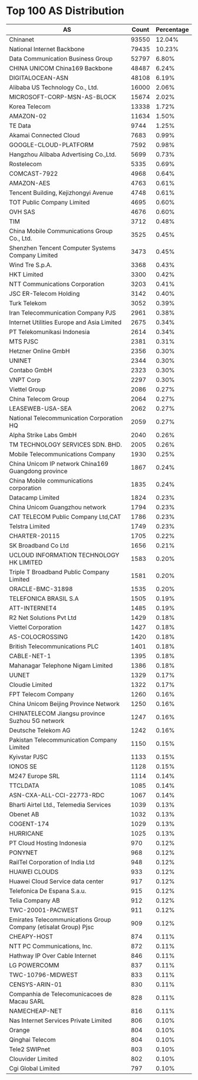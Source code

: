 # Top 100 AS Distribution
| AS | Count | Percentage |
|----|----|----|
| Chinanet | 93550 | 12.04% |
| National Internet Backbone | 79435 | 10.23% |
| Data Communication Business Group | 52797 | 6.80% |
| CHINA UNICOM China169 Backbone | 48487 | 6.24% |
| DIGITALOCEAN-ASN | 48108 | 6.19% |
| Alibaba US Technology Co., Ltd. | 16000 | 2.06% |
| MICROSOFT-CORP-MSN-AS-BLOCK | 15674 | 2.02% |
| Korea Telecom | 13338 | 1.72% |
| AMAZON-02 | 11634 | 1.50% |
| TE Data | 9744 | 1.25% |
| Akamai Connected Cloud | 7683 | 0.99% |
| GOOGLE-CLOUD-PLATFORM | 7592 | 0.98% |
| Hangzhou Alibaba Advertising Co.,Ltd. | 5699 | 0.73% |
| Rostelecom | 5335 | 0.69% |
| COMCAST-7922 | 4968 | 0.64% |
| AMAZON-AES | 4763 | 0.61% |
| Tencent Building, Kejizhongyi Avenue | 4748 | 0.61% |
| TOT Public Company Limited | 4695 | 0.60% |
| OVH SAS | 4676 | 0.60% |
| TIM | 3712 | 0.48% |
| China Mobile Communications Group Co., Ltd. | 3525 | 0.45% |
| Shenzhen Tencent Computer Systems Company Limited | 3473 | 0.45% |
| Wind Tre S.p.A. | 3368 | 0.43% |
| HKT Limited | 3300 | 0.42% |
| NTT Communications Corporation | 3203 | 0.41% |
| JSC ER-Telecom Holding | 3142 | 0.40% |
| Turk Telekom | 3052 | 0.39% |
| Iran Telecommunication Company PJS | 2961 | 0.38% |
| Internet Utilities Europe and Asia Limited | 2675 | 0.34% |
| PT Telekomunikasi Indonesia | 2614 | 0.34% |
| MTS PJSC | 2381 | 0.31% |
| Hetzner Online GmbH | 2356 | 0.30% |
| UNINET | 2344 | 0.30% |
| Contabo GmbH | 2323 | 0.30% |
| VNPT Corp | 2297 | 0.30% |
| Viettel Group | 2086 | 0.27% |
| China Telecom Group | 2064 | 0.27% |
| LEASEWEB-USA-SEA | 2062 | 0.27% |
| National Telecommunication Corporation HQ | 2059 | 0.27% |
| Alpha Strike Labs GmbH | 2040 | 0.26% |
| TM TECHNOLOGY SERVICES SDN. BHD. | 2005 | 0.26% |
| Mobile Telecommunications Company | 1930 | 0.25% |
| China Unicom IP network China169 Guangdong province | 1867 | 0.24% |
| China Mobile communications corporation | 1835 | 0.24% |
| Datacamp Limited | 1824 | 0.23% |
| China Unicom Guangzhou network | 1794 | 0.23% |
| CAT TELECOM Public Company Ltd,CAT | 1786 | 0.23% |
| Telstra Limited | 1749 | 0.23% |
| CHARTER-20115 | 1705 | 0.22% |
| SK Broadband Co Ltd | 1656 | 0.21% |
| UCLOUD INFORMATION TECHNOLOGY HK LIMITED | 1583 | 0.20% |
| Triple T Broadband Public Company Limited | 1581 | 0.20% |
| ORACLE-BMC-31898 | 1535 | 0.20% |
| TELEFONICA BRASIL S.A | 1505 | 0.19% |
| ATT-INTERNET4 | 1485 | 0.19% |
| R2 Net Solutions Pvt Ltd | 1429 | 0.18% |
| Viettel Corporation | 1427 | 0.18% |
| AS-COLOCROSSING | 1420 | 0.18% |
| British Telecommunications PLC | 1401 | 0.18% |
| CABLE-NET-1 | 1395 | 0.18% |
| Mahanagar Telephone Nigam Limited | 1386 | 0.18% |
| UUNET | 1329 | 0.17% |
| Cloudie Limited | 1322 | 0.17% |
| FPT Telecom Company | 1260 | 0.16% |
| China Unicom Beijing Province Network | 1250 | 0.16% |
| CHINATELECOM Jiangsu province Suzhou 5G network | 1247 | 0.16% |
| Deutsche Telekom AG | 1242 | 0.16% |
| Pakistan Telecommunication Company Limited | 1150 | 0.15% |
| Kyivstar PJSC | 1133 | 0.15% |
| IONOS SE | 1128 | 0.15% |
| M247 Europe SRL | 1114 | 0.14% |
| TTCLDATA | 1085 | 0.14% |
| ASN-CXA-ALL-CCI-22773-RDC | 1067 | 0.14% |
| Bharti Airtel Ltd., Telemedia Services | 1039 | 0.13% |
| Obenet AB | 1032 | 0.13% |
| COGENT-174 | 1029 | 0.13% |
| HURRICANE | 1025 | 0.13% |
| PT Cloud Hosting Indonesia | 970 | 0.12% |
| PONYNET | 968 | 0.12% |
| RailTel Corporation of India Ltd | 948 | 0.12% |
| HUAWEI CLOUDS | 933 | 0.12% |
| Huawei Cloud Service data center | 917 | 0.12% |
| Telefonica De Espana S.a.u. | 915 | 0.12% |
| Telia Company AB | 912 | 0.12% |
| TWC-20001-PACWEST | 911 | 0.12% |
| Emirates Telecommunications Group Company (etisalat Group) Pjsc | 909 | 0.12% |
| CHEAPY-HOST | 874 | 0.11% |
| NTT PC Communications, Inc. | 872 | 0.11% |
| Hathway IP Over Cable Internet | 846 | 0.11% |
| LG POWERCOMM | 837 | 0.11% |
| TWC-10796-MIDWEST | 833 | 0.11% |
| CENSYS-ARIN-01 | 830 | 0.11% |
| Companhia de Telecomunicacoes de Macau SARL | 828 | 0.11% |
| NAMECHEAP-NET | 816 | 0.11% |
| Nas Internet Services Private Limited | 806 | 0.10% |
| Orange | 804 | 0.10% |
| Qinghai Telecom | 804 | 0.10% |
| Tele2 SWIPnet | 803 | 0.10% |
| Clouvider Limited | 802 | 0.10% |
| Cgi Global Limited | 797 | 0.10% |

